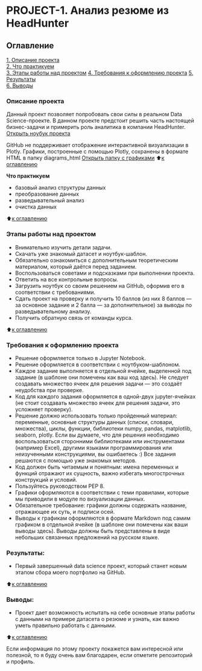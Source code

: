 # PROJECT-1. Анализ резюме из HeadHunter

## Оглавление  
[1. Описание проекта](#Описание-проекта)  
[2. Что практикуем](#Что-практикуем)  
[3. Этапы работы над проектом](#Этапы-работы-над-проектом) 
[4. Требования к оформлению проекта](#Требования-к-оформлению-проекта) 
[5. Результаты](#Результаты)    
[6. Выводы](#Выводы) 

### Описание проекта    
 Данный проект позволяет попробовать свои силы в реальном Data Science-проекте. В данном проекте предстоит решить часть настоящей бизнес-задачи и примерить роль аналитика в компании HeadHunter.
[Открыть ноубук проекта](#https://github.com/DenisBaburin/ds_school_148/blob/main/DS_school/PROJECT-1_Анализ%20резюме%20из%20HeadHunter/Project-1._Ноутбук-шаблон.ipynb)

GitHub не поддерживает отображение интерактивной визуализации в Plotly. Графики, построенные с помощью Plotly, сохранены в формате HTML в папку diagrams_html
[Открыть папку с графиками](#https://github.com/DenisBaburin/ds_school_148/tree/main/DS_school/PROJECT-1_Анализ%20резюме%20из%20HeadHunter/diagrams_html)
:arrow_up:[к оглавлению](#Оглавление)

**Что практикуем**     
 - базовый анализ структуры данных
 - преобразование данных
 - разведывательный анализ
 - очистка данных
  
:arrow_up:[к оглавлению](#Оглавление)

### Этапы работы над проектом  
 - Внимательно изучить детали задачи.
 - Скачать уже знакомый датасет и ноутбук-шаблон.
 - Обязательно ознакомиться с дополнительным теоретическим материалом, который даётся перед заданием.
 - Воспользоваться советами и подсказками при выполнении проекта.
 - Ответить на все контрольные вопросы.
 - Загрузить ноутбук со своим решением на GitHub, оформив его в соответствии с требованиями.
 - Сдать проект на проверку и получить 10 баллов (из них 8 баллов — за основное задание и 2 балла — за дополнительное) за выводы по разведывательному анализу.
 - Получить обратную связь от команды курса.

:arrow_up:[к оглавлению](#Оглавление)

### Требования к оформлению проекта
 - Решение оформляется только в Jupyter Notebook.
 - Решение оформляется в соответствии с ноутбуком-шаблоном.
 - Каждое задание выполняется в отдельной ячейке, выделенной под задание (в шаблоне они помечены как ваш код здесь). Не следует создавать множество ячеек для решения задачи — это создаёт неудобства при проверке.
 - Код для каждого задания оформляется в одной-двух jupyter-ячейках (не стоит создавать множество ячеек для решения задачи, это усложняет проверку).
 - Решение должно использовать только пройденный материал: переменные, основные структуры данных (списки, словари, множества), циклы, функции, библиотеки numpy, pandas, matplotlib, seaborn, plotly. Если вы думаете, что для решения необходимо воспользоваться сторонними библиотеками или инструментами (например Excel), другими языками программирования или неизученными конструкциями, вы ошибаетесь :) Все задания решаются с помощью уже знакомых методов.
 - Код должен быть читаемым и понятным: имена переменных и функций отражают их сущность, важно избегать многострочных конструкций и условий.
 - Пользуйтесь руководством PEP 8.
 - Графики оформляются в соответствии с теми правилами, которые мы приводили в модуле по визуализации данных.
 - Обязательное требование: графики должны содержать название, отражающее их суть, и подписи осей.
 - Выводы к графикам оформляются в формате Markdown под самим графиком в отдельной ячейке (в шаблоне они помечены как ваши выводы здесь). Выводы должны быть представлены в виде небольших связанных предложений на русском языке.

### Результаты:  
 - Первый завершенный data science проект, который станет новым этапом сбора моего портфолио на GitHub.

:arrow_up:[к оглавлению](#Оглавление)

### Выводы:  
 - Проект дает возможность испытать на себе основные этапы работы с данными на примере датасета о резюме и узнать, как важно уметь правильно работать с данными.

:arrow_up:[к оглавлению](#Оглавление)


Если информация по этому проекту покажется вам интересной или полезной, то я буду очень вам благодарен, если отметите репозиторий и профиль.